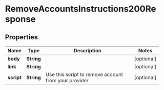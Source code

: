 

# RemoveAccountsInstructions200Response


## Properties

| Name | Type | Description | Notes |
|------------ | ------------- | ------------- | -------------|
|**body** | **String** |  |  [optional] |
|**link** | **String** |  |  [optional] |
|**script** | **String** | Use this script to remove account from your provider |  [optional] |




